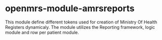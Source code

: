 openmrs-module-amrsreports
==========================

This module define different tokens used for creation of Ministry Of Health Registers dynamicaly. The module utilizes the 
Reporting framework, logic module and row per patient module.